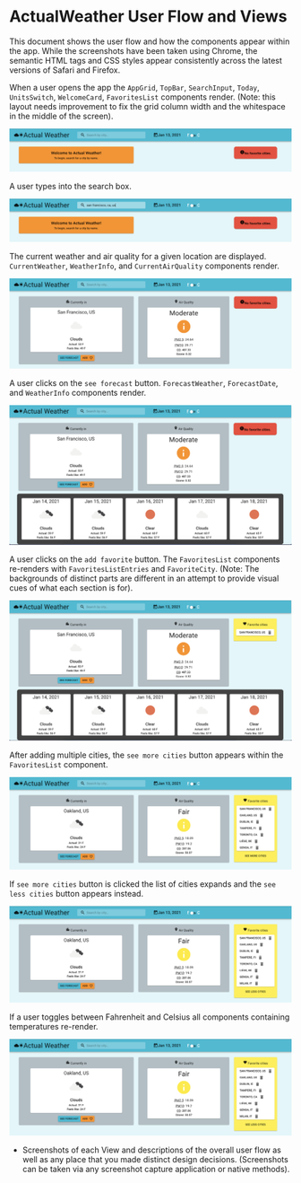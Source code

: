 # ActualWeather User Flow and Views

This document shows the user flow and how the components appear within the app. While the screenshots have been taken using Chrome, the semantic HTML tags and CSS styles appear consistently across the latest versions of Safari and Firefox.

When a user opens the app the `AppGrid`, `TopBar`, `SearchInput`, `Today`, `UnitsSwitch`, `WelcomeCard`, `FavoritesList` components render. (Note: this layout needs improvement to fix the grid column width and the whitespace in the middle of the screen).

![Alt ](/screenshots/userOpensApp.png?raw=true "Screenshot of initial app render")


A user types into the search box.

![Alt ](/screenshots/userTypesInSearchBox.png?raw=true "Screenshot with focus on search box")


The current weather and air quality for a given location are displayed. `CurrentWeather`, `WeatherInfo`, and `CurrentAirQuality` components render.

![Alt ](/screenshots/currentWeatherAndAirQuality.png?raw=true "Screenshot of current weather and air quality for given location")


A user clicks on the `see forecast` button. `ForecastWeather`, `ForecastDate`, and `WeatherInfo` components render.

![Alt ](/screenshots/forecastWeather.png?raw=true "Screenshot of forecast weather for given location")


A user clicks on the `add favorite` button. The `FavoritesList` components re-renders with `FavoritesListEntries` and `FavoriteCity`. (Note: The backgrounds of distinct parts are different in an attempt to provide visual cues of what each section is for).

![Alt ](/screenshots/addFavoriteCity.png?raw=true "Screenshot of favorites list with first city added")


After adding multiple cities, the `see more cities` button appears within the `FavoritesList` component.

![Alt ](/screenshots/seeMoreCities.png?raw=true "Screenshot of favorites list longer than 7 with see more button")


If `see more cities` button is clicked the list of cities expands and the `see less cities` button appears instead.

![Alt ](/screenshots/seeLessCities.png?raw=true "Screenshot of favorites list longer than 7 with see less button")


If a user toggles between Fahrenheit and Celsius all components containing temperatures re-render.

![Alt ](/screenshots/seeLessCities.png?raw=true "Screenshot of all weather data components with temperature in Celsius")



- Screenshots of each View and descriptions of the overall user flow as well as any place that you made distinct design decisions.  (Screenshots can be taken via any screenshot capture application or native methods).